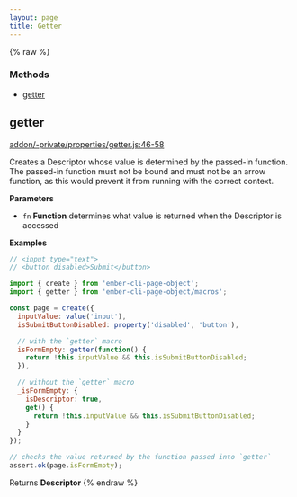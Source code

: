 ```yaml
---
layout: page
title: Getter
---
```


{% raw %}
### Methods

- [getter](#getter)

## getter

[addon/-private/properties/getter.js:46-58](https://github.com/san650/ember-cli-page-object/blob/0f20135d16179278eb6fec7b04b505be79f096ef/addon/-private/properties/getter.js#L46-L58 "Source code on GitHub")

Creates a Descriptor whose value is determined by the passed-in function.
The passed-in function must not be bound and must not be an arrow function,
as this would prevent it from running with the correct context.

**Parameters**

-   `fn` **Function** determines what value is returned when the Descriptor is accessed

**Examples**

```javascript
// <input type="text">
// <button disabled>Submit</button>

import { create } from 'ember-cli-page-object';
import { getter } from 'ember-cli-page-object/macros';

const page = create({
  inputValue: value('input'),
  isSubmitButtonDisabled: property('disabled', 'button'),

  // with the `getter` macro
  isFormEmpty: getter(function() {
    return !this.inputValue && this.isSubmitButtonDisabled;
  }),

  // without the `getter` macro
  _isFormEmpty: {
    isDescriptor: true,
    get() {
      return !this.inputValue && this.isSubmitButtonDisabled;
    }
  }
});

// checks the value returned by the function passed into `getter`
assert.ok(page.isFormEmpty);
```

Returns **Descriptor**
{% endraw %}